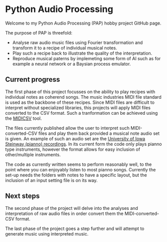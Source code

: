 # Python Audio Processing
Welcome to my Python Audio Processing (PAP) hobby project GitHub page.

The purpose of PAP is threefold:
- Analyse raw audio music files using Fourier transformation and transform it to a recipe of individual musical notes.
- Play such a recipe back to illustrate the quality of the interpretation.
- Reproduce musical paterns by implemeting some form of AI such as for example a neural network or a Baysian process emulator.

## Current progress
The first phase of this project focusses on the ability to play recipes with individual notes as coherend songs. The music industries MIDI file standard is used as the backbone of these recipes. Since MIDI files are difficult to interpret without specialized libraries, this projects will apply MIDI files converted to the CSV format. Such a tranformation can be achieved using the [MIDICSV](https://www.fourmilab.ch/webtools/midicsv/) tool. 

The files currently published allow the user to interpret such MIDI-converted-CSV files and play them back provided a musical note audio set is given. An example of such an audio set are the [University of Iowa Steinway (pianno) recordings](http://theremin.music.uiowa.edu/MISpiano.html). In its current form the code only plays pianno type instruments, however the format allows for easy inclusion of other/multiple instruments.

The code as currently written seems to perform reasonably well, to the point where you can enjoyably listen to most pianno songs. Currently the set-up needs the folders with notes to have a specific layout, but the inclusion of an input setting file is on its way.
## Next steps
The second phase of the project will delve into the analyses and interpretation of raw audio files in order convert them the MIDI-converted-CSV format.

The last phase of the project goes a step further and will attempt to generate music using interpreted music.
